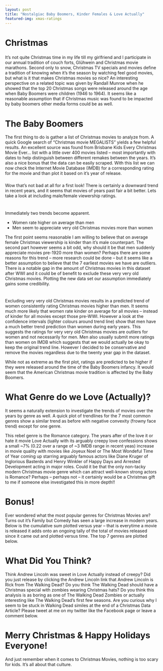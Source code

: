 ```yaml
---
layout: post
title: "Nostalgiac Baby Boomers, Kinder Females & Love Actually"
featured-img: xmas-ratings
---
```


# Christmas

### <tradition>
It’s not quite Christmas time in my life till my girlfriend and I participate in our annual tradition of couch forts, Glühwein and Christmas movie marathons.
Second only to snow, Christmas TV specials and movies define a tradition of knowing when it’s the season by watching feel good movies, but what is it that makes Christmas movies so nice?
An interesting perspective on a related topic was given by Randall Munroe when he showed that the top 20 Christmas  songs were released around the age when Baby Boomers were children (1946 to 1964).
It seems like a reasonable assumption that if Christmas music was found to be impacted by baby boomers other media forms could be as well.

# The Baby Boomers
The first thing to do is gather a list of Christmas movies to analyze from.
A quick Google search of “Christmas movie MEGALISTS” yields a few helpful results.
An excellent source was found from Brisbane Kids Every Christmas Movie Ever... list with a little over 400 movies listed – most importantly with dates to help distinguish between different remakes between the years.
It’s also a nice bonus that the data can be easily scraped.
With this list we can now check the Internet Movie Database (IMDB) for a corresponding rating for the movie and than plot it based on it’s year of release.

### <boomers image>

Wow that’s not bad at all for a first look!
There is certainly a downward trend in recent years, and it seems that movies of years past fair a bit better.
Lets take a look at including male/female viewership ratings.

### <image>

Immediately two trends become apparent.

- Women rate higher on average than men
- Men seem to appreciate very old Christmas movies more than women

The first point seems reasonable I am willing to believe that on average female Christmas viewership is kinder than it’s male counterpart.
The second part however seems a bit odd, why should it be that men suddenly appreciate movies pre-1920 more than women?
Perhaps there are some reasons for this trend – more research could be done – but it seems like a better assumption to believe that the 7 earliest movies we have are outliers.
There is a notable gap in the amount of Christmas movies in this dataset after WWI and it could be of benefit to exclude these very very old Christmas movies.
Plotting the new data set our assumption immediately gains some credibility.

### <image>

Excluding very very old Christmas movies results in a predicted trend of women consistently rating Christmas movies higher than men.
It seems much more likely that women rate kinder on average for all movies – instead of kinder for all movies except those pre-WWI.
However a look at the confidence intervals (lighter colours around trend line) show that men have a much better trend prediction than women during early years.
This suggests the ratings for very very old Christmas movies are outliers for women and not necessarily for men.
Men also usually submit more ratings than women on IMDB which suggests that we would actually be okay to keep the original trend line.
However I decided to be conservative and remove the movies regardless due to the twenty year gap in the dataset.

While not as extreme as the first plot, ratings are predicted to be higher if they were released around the time of the Baby Boomers infancy.
It would seem that the American Christmas movie tradition is affected by the Baby Boomers.

# What Genre do we Love (Actually)?

It seems a naturally extension to investigate the trends of movies over the years by genre as well.
A quick plot of trendlines for the 7 most common genres show a similar trend as before with negative convexity (frowny face trend) except for one genre.

This rebel genre is the Romance category.
The years after of the love it or hate it movie Love Actually with its arguably creepy love confessions shows a small ~7% (0.22 over a range of ~3 IMDB range in recent yeas) increase in movie quality with movies like Joyeux Noel or The Most Wondeful Time of Year coming up starring arguably famous actors like Diane Kruger of Inglorious Basterds and Henry Winkler of Happy Days and Arrested Development acting in major roles.
Could it be that the only non-tacky modern Christmas movie genre which can attract well-known strong actors is Romance?
Perhaps – perhaps not – it certainly would be a Christmas gift to me if someone else investigated this in more depth!!

# Bonus!

Ever wondered what the most popular genres for Christmas Movies are?
Turns out it’s Family but Comedy has seen a large increase in modern years.
Below is the cumulative sum plotted versus year – that is everytime a movie is released it adds onto an ongoing tally of the total of movies released since it came out and plotted versus time.
The top 7 genres are plotted below.

### <insert picture>

# What Did You Think?

Think Andrew Lincoln was sweet in Love Actually instead of creepy?
Did you just release by clicking the Andrew Lincoln link that Andrew Lincoln is Rick from The Walking Dead?
Do you think The Walking Dead should have a Christmas special with zombies wearing Christmas hats?
Do you think this analysis is as boring as one of The Walking Dead Zombies or actually interesting like The Walking Dead’s first few seasons.
Are you curious why I seem to be stuck in Walking Dead similes at the end of a Christmas Data Article?
Please tweet at me on my twitter like the Facebook page or leave a comment below.

# Merry Christmas & Happy Holidays Everyone!

And just remember when it comes to Christmas Movies, nothing is too scary for kids.
It’s all about that culture.

### <insert youtube video>
